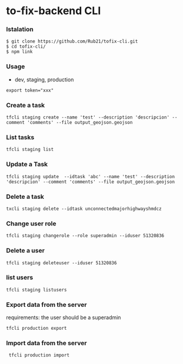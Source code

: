 # to-fix-backend CLI

### Istalation

```
$ git clone https://github.com/Rub21/tofix-cli.git
$ cd tofix-cli/
$ npm link

```

### Usage

- dev, staging, production

`export token="xxx"`

### Create a task

`tfcli staging create --name 'test' --description 'descripcion' --comment 'comments' --file output_geojson.geojson`

### List tasks

`tfcli staging list`

### Update a Task


`tfcli staging update  --idtask 'abc' --name 'test' --description 'descripcion' --comment 'comments' --file output_geojson.geojson`


### Delete a task

`txcli staging delete --idtask unconnectedmajorhighwayshmdcz`

### Change user role

`tfcli staging changerole --role superadmin --iduser 51320836`

### Delete a user

`tfcli staging deleteuser --iduser 51320836`

### list users

`tfcli staging listusers`

### Export data from the server

requirements: the user should be a superadmin

`tfcli production export`

### Import data from the server

` tfcli production import`
